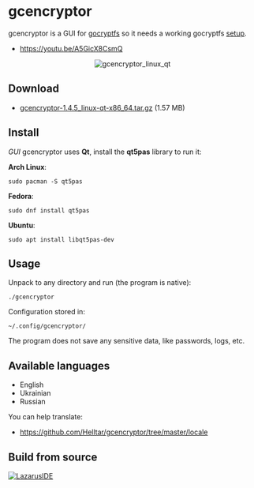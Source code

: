gcencryptor
===========

gcencryptor is a GUI for [gocryptfs](https://github.com/rfjakob/gocryptfs) so it needs a working gocryptfs [setup](https://github.com/rfjakob/gocryptfs#installation).

- https://youtu.be/A5GicX8CsmQ

<p align="center">
  <img src="https://helltar.com/projects/gcencryptor/screenshots/screenshot_13072022_184026.png" alt="gcencryptor_linux_qt"/>
</p>

Download
--------

- [gcencryptor-1.4.5_linux-qt-x86_64.tar.gz](https://github.com/Helltar/gcencryptor/releases/download/v1.4.5/gcencryptor-1.4.5_linux-qt-x86_64.tar.gz) (1.57 MB)

Install
-------

*GUI* gcencryptor uses **Qt**, install the **qt5pas** library to run it:

**Arch Linux**:

```
sudo pacman -S qt5pas
```

**Fedora**:

```
sudo dnf install qt5pas
```

**Ubuntu**:

```
sudo apt install libqt5pas-dev
```

Usage
-----

Unpack to any directory and run (the program is native):

```
./gcencryptor
```

Configuration stored in:

```
~/.config/gcencryptor/
```

The program does not save any sensitive data, like passwords, logs, etc.

Available languages
-------------------
- English
- Ukrainian
- Russian

You can help translate:
- https://github.com/Helltar/gcencryptor/tree/master/locale

Build from source
-----------------

[![LazarusIDE](http://wiki.lazarus.freepascal.org/images/9/94/built_with_lazarus_logo.png)](http://www.lazarus-ide.org)
